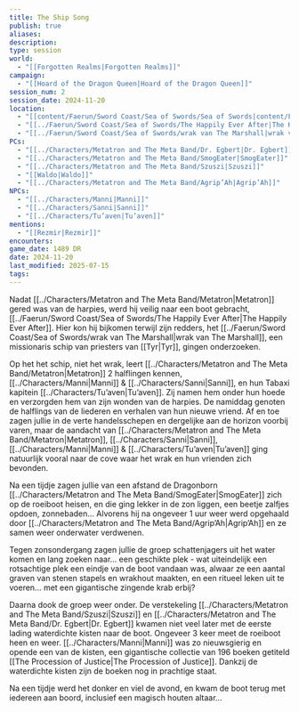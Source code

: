 ```yaml
---
title: The Ship Song
publish: true
aliases: 
description: 
type: session
world:
  - "[[Forgotten Realms|Forgotten Realms]]"
campaign:
  - "[[Hoard of the Dragon Queen|Hoard of the Dragon Queen]]"
session_num: 2
session_date: 2024-11-20
location:
  - "[[content/Faerun/Sword Coast/Sea of Swords/Sea of Swords|content/Faerun/Sword Coast/Sea of Swords/Sea of Swords]]"
  - "[[../Faerun/Sword Coast/Sea of Swords/The Happily Ever After|The Happily Ever After]]"
  - "[[../Faerun/Sword Coast/Sea of Swords/wrak van The Marshall|wrak van The Marshall]]"
PCs:
  - "[[../Characters/Metatron and The Meta Band/Dr. Egbert|Dr. Egbert]]"
  - "[[../Characters/Metatron and The Meta Band/SmogEater|SmogEater]]"
  - "[[../Characters/Metatron and The Meta Band/Szuszi|Szuszi]]"
  - "[[Waldo|Waldo]]"
  - "[[../Characters/Metatron and The Meta Band/Agrip’Ah|Agrip’Ah]]"
NPCs:
  - "[[../Characters/Manni|Manni]]"
  - "[[../Characters/Sanni|Sanni]]"
  - "[[../Characters/Tu’aven|Tu’aven]]"
mentions:
  - "[[Rezmir|Rezmir]]"
encounters: 
game_date: 1489 DR
date: 2024-11-20
last_modified: 2025-07-15
tags: 
---
```


Nadat [[../Characters/Metatron and The Meta Band/Metatron|Metatron]] gered was van de harpies, werd hij veilig naar een boot gebracht, [[../Faerun/Sword Coast/Sea of Swords/The Happily Ever After|The Happily Ever After]]. Hier kon hij bijkomen terwijl zijn redders, het [[../Faerun/Sword Coast/Sea of Swords/wrak van The Marshall|wrak van The Marshall]], een missionaris schip van priesters van [[Tyr|Tyr]], gingen onderzoeken. 

Op het het schip, niet het wrak, leert [[../Characters/Metatron and The Meta Band/Metatron|Metatron]] 2 halflingen kennen, [[../Characters/Manni|Manni]] & [[../Characters/Sanni|Sanni]], en hun Tabaxi kapitein [[../Characters/Tu’aven|Tu’aven]]. Zij namen hem onder hun hoede en verzorgden hem van zijn wonden van de harpies. De namiddag genoten de halflings van de liederen en verhalen van hun nieuwe vriend. Af en toe zagen jullie in de verte handelsschepen en dergelijke aan de horizon voorbij varen, maar de aandacht van [[../Characters/Metatron and The Meta Band/Metatron|Metatron]], [[../Characters/Sanni|Sanni]], [[../Characters/Manni|Manni]] & [[../Characters/Tu’aven|Tu’aven]] ging natuurlijk vooral naar de cove waar het wrak en hun vrienden zich bevonden.

Na een tijdje zagen jullie van een afstand de Dragonborn [[../Characters/Metatron and The Meta Band/SmogEater|SmogEater]] zich op de roeiboot heisen, en die ging lekker in de zon liggen, een beetje zalfjes opdoen, zonnebaden… Alvorens hij na ongeveer 1 uur weer werd opgehaald door [[../Characters/Metatron and The Meta Band/Agrip’Ah|Agrip’Ah]] en ze samen weer onderwater verdwenen.

Tegen zonsondergang zagen jullie de groep schattenjagers uit het water komen en lang zoeken naar… een geschikte plek - wat uiteindelijk een rotsachtige plek een eindje van de boot vandaan was, alwaar ze een aantal graven van stenen stapels en wrakhout maakten, en een ritueel leken uit te voeren… met een gigantische zingende krab erbij?
 
Daarna dook de groep weer onder. De verstekeling [[../Characters/Metatron and The Meta Band/Szuszi|Szuszi]] en [[../Characters/Metatron and The Meta Band/Dr. Egbert|Dr. Egbert]] kwamen niet veel later met de eerste lading waterdichte kisten naar de boot. Ongeveer 3 keer meet de roeiboot heen en weer. [[../Characters/Manni|Manni]] was zo nieuwsgierig en opende een van de kisten, een gigantische collectie van 196 boeken getiteld [[The Procession of Justice|The Procession of Justice]]. Dankzij de waterdichte kisten zijn de boeken nog in prachtige staat.

Na een tijdje werd het  donker en viel de avond, en kwam de boot terug met iedereen aan boord, inclusief een magisch houten altaar…
